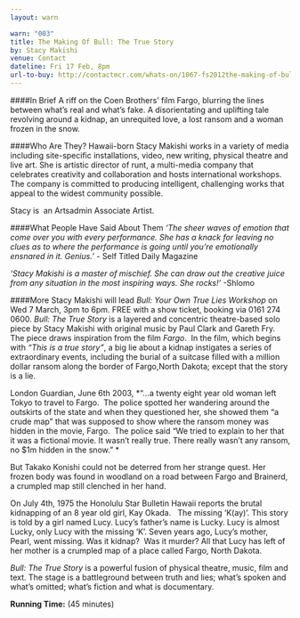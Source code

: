 ```yaml
---
layout: warn

warn: "003"
title: The Making Of Bull: The True Story
by: Stacy Makishi
venue: Contact
dateline: Fri 17 Feb, 8pm
url-to-buy: http://contactmcr.com/whats-on/1067-fs2012the-making-of-bull-the-true-story
---
```


####In Brief
A riff on the Coen Brothers’ film Fargo, blurring the lines between what’s real and what’s fake. A disorientating and uplifting tale revolving around a kidnap, an unrequited love, a lost ransom and a woman frozen in the snow.

####Who Are They?
Hawaii-born Stacy Makishi works in a variety of media including site-specific installations, video, new writing, physical theatre and live art. She is artistic director of runt, a multi-media company that celebrates creativity and collaboration and hosts international workshops.  The company is committed to producing intelligent, challenging works that appeal to the widest community possible.

Stacy is  an Artsadmin Associate Artist.

####What People Have Said About Them
*‘The sheer waves of emotion that come over you with every performance. She has a knack for leaving no clues as to where the performance is going until you’re emotionally ensnared in it. Genius.’* - Self Titled Daily Magazine

*‘Stacy Makishi is a master of mischief. She can draw out the creative juice from any situation in the most inspiring ways. She rocks!’* -Shlomo

####More
Stacy Makishi will lead *Bull: Your Own True Lies Workshop* on Wed 7 March, 3pm to 6pm. FREE with a show ticket, booking via 0161 274 0600.
*Bull: The True Story* is a layered and concentric theatre-based solo piece by Stacy Makishi with original music by Paul Clark and Gareth Fry. 
The piece draws inspiration from the film *Fargo*.  In the film, which begins with *“This is a true story”*, a big lie about a kidnap instigates a series of extraordinary events, including the burial of a suitcase filled with a million dollar ransom along the border of Fargo,North Dakota; except that the story is a lie.

London Guardian, June 6th 2003, *“…a twenty eight year old woman left Tokyo to travel to Fargo.  The police spotted her wandering around the outskirts of the state and when they questioned her, she showed them “a crude map” that was supposed to show where the ransom money was hidden in the movie, Fargo.  The police said “We tried to explain to her that it was a fictional movie. It wasn’t really true. There really wasn’t any ransom, no $1m hidden in the snow.” *

But Takako Konishi could not be deterred from her strange quest. Her frozen body was found in woodland on a road between Fargo and Brainerd, a crumpled map still clenched in her hand.

On July 4th, 1975 the Honolulu Star Bulletin Hawaii reports the brutal kidnapping of an 8 year old girl, Kay Okada.  
The missing ‘K(ay)’.
This story is told by a girl named Lucy. Lucy’s father’s name is Lucky. Lucy is almost Lucky, only Lucy with the missing ‘K’. Seven years ago, Lucy’s mother, Pearl, went missing.
Was it kidnap?  Was it murder?
All that Lucy has left of her mother is a crumpled map of a place called Fargo, North Dakota.

*Bull: The True Story* is a powerful fusion of physical theatre, music, film and text. The stage is a battleground between truth and lies; what’s spoken and what’s omitted; what’s fiction and what is documentary.           

**Running Time:** (45 minutes)

